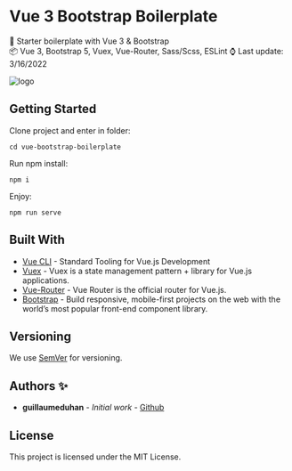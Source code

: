# Vue 3 Bootstrap Boilerplate

🦾 Starter boilerplate with Vue 3 & Bootstrap\
📦 Vue 3, Bootstrap 5, Vuex, Vue-Router, Sass/Scss, ESLint
⌚ Last update: 3/16/2022

![logo](https://repository-images.githubusercontent.com/217154004/11cb2b80-1edf-11eb-95b8-5b50543ffe63)

## Getting Started

Clone project and enter in folder:

```
cd vue-bootstrap-boilerplate
```

Run npm install:

```
npm i
```

Enjoy:

```
npm run serve
```

## Built With

- [Vue CLI](https://cli.vuejs.org/) - Standard Tooling for Vue.js Development
- [Vuex](https://vuex.vuejs.org/) - Vuex is a state management pattern + library for Vue.js applications.
- [Vue-Router](https://router.vuejs.org/) - Vue Router is the official router for Vue.js.
- [Bootstrap](https://getbootstrap.com/) - Build responsive, mobile-first projects on the web with the world’s most popular front-end component library.

## Versioning

We use [SemVer](http://semver.org/) for versioning.

## Authors ✨

- **guillaumeduhan** - _Initial work_ - [Github](https://github.com/guillaumeduhan)

## License

This project is licensed under the MIT License.
